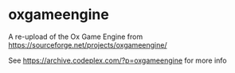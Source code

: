 # oxgameengine
A re-upload of the Ox Game Engine from https://sourceforge.net/projects/oxgameengine/

See https://archive.codeplex.com/?p=oxgameengine for more info
